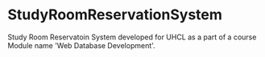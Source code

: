 # StudyRoomReservationSystem
Study Room Reservatoin System developed for UHCL as a part of a course Module name 'Web Database Development'.
